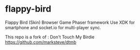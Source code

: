flappy-bird
===========

Flappy Bird (Skin) Browser Game Phaser framework
Use XDK for smartphone and socket.io for multi-player sync.

This repo is a fork of : Don't Touch My Birdie  https://github.com/marksteve/dtmb
